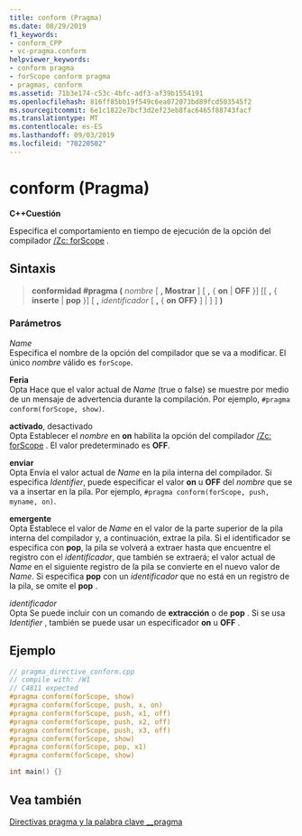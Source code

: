 ```yaml
---
title: conform (Pragma)
ms.date: 08/29/2019
f1_keywords:
- conform_CPP
- vc-pragma.conform
helpviewer_keywords:
- conform pragma
- forScope conform pragma
- pragmas, conform
ms.assetid: 71b3e174-c53c-4bfc-adf3-af39b1554191
ms.openlocfilehash: 816ff85bb19f549c6ea072073bd89fcd503545f2
ms.sourcegitcommit: 6e1c1822e7bcf3d2ef23eb8fac6465f88743facf
ms.translationtype: MT
ms.contentlocale: es-ES
ms.lasthandoff: 09/03/2019
ms.locfileid: "70220502"
---
```

# <a name="conform-pragma"></a>conform (Pragma)

**C++Cuestión**

Especifica el comportamiento en tiempo de ejecución de la opción del compilador [/Zc: forScope](../build/reference/zc-forscope-force-conformance-in-for-loop-scope.md) .

## <a name="syntax"></a>Sintaxis

> **conformidad #pragma (** *nombre* [ **, Mostrar** ] [ **,** { **on** | **OFF** }] [[ **,** { **inserte** | **pop** }] [ **,** *identificador* [ **,** { **on** **OFF}** ]  |  ] ] **)**

### <a name="parameters"></a>Parámetros

*Name*\
Especifica el nombre de la opción del compilador que se va a modificar. El único *nombre* válido es `forScope`.

**Feria**\
Opta Hace que el valor actual de *Name* (true o false) se muestre por medio de un mensaje de advertencia durante la compilación. Por ejemplo, `#pragma conform(forScope, show)`.

**activado**, desactivado\
Opta Establecer el *nombre* en **on** habilita la opción del compilador [/Zc: forScope](../build/reference/zc-forscope-force-conformance-in-for-loop-scope.md) . El valor predeterminado es **OFF**.

**enviar**\
Opta Envía el valor actual de *Name* en la pila interna del compilador. Si especifica *Identifier*, puede especificar el valor **on** u **OFF** del *nombre* que se va a insertar en la pila. Por ejemplo, `#pragma conform(forScope, push, myname, on)`.

**emergente**\
Opta Establece el valor de *Name* en el valor de la parte superior de la pila interna del compilador y, a continuación, extrae la pila. Si el identificador se especifica con **pop**, la pila se volverá a extraer hasta que encuentre el registro con el *identificador*, que también se extraerá; el valor actual de *Name* en el siguiente registro de la pila se convierte en el nuevo valor de *Name*. Si especifica **pop** con un *identificador* que no está en un registro de la pila, se omite el **pop** .

*identificador*\
Opta Se puede incluir con un comando de **extracción** o de **pop** . Si se usa *Identifier* , también se puede usar un especificador **on** u **OFF** .

## <a name="example"></a>Ejemplo

```cpp
// pragma_directive_conform.cpp
// compile with: /W1
// C4811 expected
#pragma conform(forScope, show)
#pragma conform(forScope, push, x, on)
#pragma conform(forScope, push, x1, off)
#pragma conform(forScope, push, x2, off)
#pragma conform(forScope, push, x3, off)
#pragma conform(forScope, show)
#pragma conform(forScope, pop, x1)
#pragma conform(forScope, show)

int main() {}
```

## <a name="see-also"></a>Vea también

[Directivas pragma y la palabra clave __pragma](../preprocessor/pragma-directives-and-the-pragma-keyword.md)
